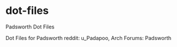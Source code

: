 # dot-files
Padsworth Dot Files

Dot Files for Padsworth
reddit: u_Padapoo, Arch Forums: Padsworth

